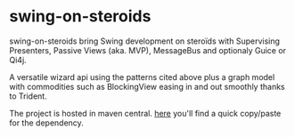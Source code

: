 swing-on-steroids
=================

swing-on-steroids bring Swing development on steroïds with Supervising Presenters, Passive Views (aka. MVP), MessageBus and optionaly Guice or Qi4j.

A versatile wizard api using the patterns cited above plus a graph model with commodities such as BlockingView easing in and out smoothly thanks to Trident.

The project is hosted in maven central.
[here](https://repository.sonatype.org/index.html#nexus-search;quick~swing-on-steroids) you'll find a quick copy/paste for the dependency.


